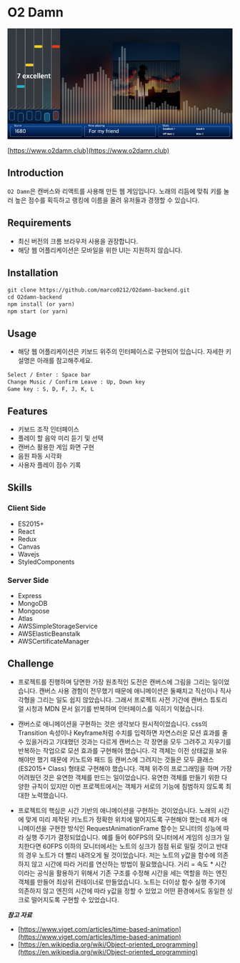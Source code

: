 # O2 Damn

![preview](./o2damn.png)

[https://www.o2damn.club](https://www.o2damn.club)

## Introduction

`O2 Damn`은 캔버스와 리액트를 사용해 만든 웹 게임입니다. 노래의 리듬에 맞춰 키를 눌러 높은 점수를 획득하고 랭킹에 이름을 올려 유저들과 경쟁할 수 있습니다.

## Requirements

- 최신 버전의 크롬 브라우저 사용을 권장합니다. 
- 해당 웹 어플리케이션은 모바일을 위한 UI는 지원하지 않습니다.

## Installation

```
git clone https://github.com/marco0212/O2damn-backend.git
cd O2damn-backend
npm install (or yarn)
npm start (or yarn)
```

## Usage

- 해당 웹 어플리케이션은 키보드 위주의 인터페이스로 구현되어 있습니다. 자세한 키 설명은 아래를 참고해주세요. 

```
Select / Enter : Space bar
Change Music / Confirm Leave : Up, Down key
Game key : S, D, F, J, K, L
```

## Features

- 키보드 조작 인터페이스
- 플레이 할 음악 미리 듣기 및 선택
- 캔버스 활용한 게임 화면 구현
- 음원 파동 시각화
- 사용자 플레이 점수 기록

## Skills

### Client Side

- ES2015+
- React
- Redux
- Canvas
- Wavejs
- StyledComponents

### Server Side

- Express
- MongoDB
- Mongoose
- Atlas
- AWSSimpleStorageService
- AWSElasticBeanstalk
- AWSCertificateManager

## Challenge

- 프로젝트를 진행하며 당면한 가장 원초적인 도전은 캔버스에 그림을 그리는 일이었습니다. 캔버스 사용 경험이 전무했기 때문에 애니메이션은 둘째치고 직선이나 직사각형을 그리는 일도 쉽지 않았습니다. 그래서 프로젝트 사전 기간에 캔버스 튜토리얼 시청과 MDN 문서 읽기를 반복하며 인터페이스를 익히기 익혔습니다.

- 캔버스로 애니메이션을 구현하는 것은 생각보다 원시적이었습니다. css의 Transition 속성이나 Keyframe처럼 수치를 입력하면 자연스러운 모션 효과를 줄 수 있을거라고 기대했던 것과는 다르게 캔버스는 각 장면을 모두 그려주고 지우기를 반복하는 작업으로 모션 효과를 구현해야 했습니다. 각 객체는 이전 상태값을 보유해야만 했기 때문에 키노트와 패드 등 캔버스에 그려지는 것들은 모두 클래스(ES2015+ Class) 형태로 구현해야 했습니다. 객체 위주의 프로그래밍을 하며 가장 어려웠던 것은 유연한 객체를 만드는 일이었습니다. 유연한 객체를 만들기 위한 다양한 규칙이 있지만 이번 프로젝트에서는 객체가 서로의 기능에 침범하지 않도록 최대한 노력했습니다. 

- 프로젝트의 핵심은 시간 기반의 애니메이션을 구현하는 것이었습니다. 노래의 시간에 맞게 미리 제작된 키노트가 정확한 위치에 떨어지도록 구현해야 했는데 제가 애니메이션을 구현한 방식인 RequestAnimationFrame 함수는 모니터의 성능에 따라 실행 주기가 결정되었습니다. 예를 들어 60FPS의 모니터에서 게임의 싱크가 일치한다면 60FPS 이하의 모니터에서는 노트의 싱크가 점점 뒤로 밀릴 것이고 반대의 경우 노트가 더 빨리 내려오게 될 것이었습니다. 저는 노트의 y값을 함수에 의존하지 않고 시간에 따라 거리를 연산하는 방법이 필요했습니다. 거리 = 속도 * 시간 이라는 공식을 활용하기 위해서 기존 구조를 수정해 시간을 세는 역할을 하는 엔진 객체를 만들어 최상위 컨테이너로 만들었습니다. 노트는 더이상 함수 실행 주기에 의존하지 않고 엔진의 시간에 따라 y값을 정할 수 있었고 어떤 환경에서도 동일한 싱크로 떨어지도록 구현할 수 있었습니다.

***참고 자료***
- [https://www.viget.com/articles/time-based-animation](https://www.viget.com/articles/time-based-animation)
- [https://en.wikipedia.org/wiki/Object-oriented_programming](https://en.wikipedia.org/wiki/Object-oriented_programming)
